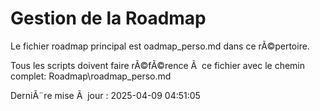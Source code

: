 ﻿# Gestion de la Roadmap

Le fichier roadmap principal est oadmap_perso.md dans ce rÃ©pertoire.

Tous les scripts doivent faire rÃ©fÃ©rence Ã  ce fichier avec le chemin complet:
Roadmap\roadmap_perso.md

DerniÃ¨re mise Ã  jour : 2025-04-09 04:51:05

